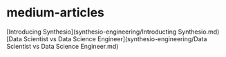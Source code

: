 # medium-articles

[Introducing Synthesio](synthesio-engineering/Introducting Synthesio.md)
[Data Scientist vs Data Science Engineer](synthesio-engineering/Data Scientist vs Data Science Engineer.md)